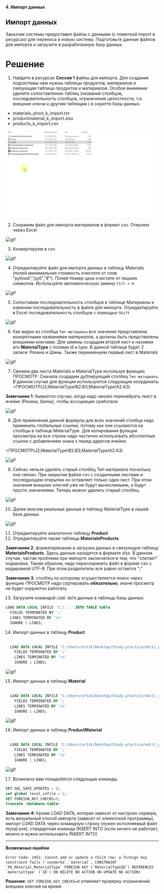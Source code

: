 **4. Импорт данных**

## Импорт данных

Заказчик системы предоставил файлы с данными (с пометкой import в ресурсах) для переноса в новую
систему. Подготовьте данные файлов для импорта и загрузите в разработанную базу данных.


# Решение

1. Найдите в ресурсах **Сессия 1** файлы для импорта. Для создания подсистемы нам нужны таблицы продуктов, материалов и связующая таблица продуктов и материалов. Особое внимание уделите сопоставлению таблиц (названия столбцов, последовательность столбцов, ограничения целостности, т.е. внешние ключи к другим таблицам ) в скрипте базы данных.

- materials_short_k_import.txt
- productmaterial_k_import.xlsx
- products_k_import.csv

![gif](./gifs/import_files.gif)

2. Сохраним файл для импорта материалов в формат csv. Откроем через Excel

![gif](gifs/open_txt.gif)

3. Конвертируем в csv
   
![gif](gifs/convert_txt_csv.gif)

4. Отредактируйте файл для импорта данных в таблицу Materials (полей минимальная стоимость очистите от слов "рублей","руб","₽"). Полей Номер цеха очистите от лишних символов. Используйте автоматическую замену ```Ctrl + H```

![gif](/gifs/edit_materials.gif)


5. Сопоставим последовательность столбцов в таблице Материалы и изменим последовательность в файле для импорта. Отредактируйте в Excel последовательность столбцов с помощью ```Shift```

![gif](./gifs/move_column_materials.gif)

6. Как видно из столбца ```Тип материала``` все значения представлена конкретными названиями материалов, а должны быть представлены внешними ключами. Для замены создадим второй лист и назовем его **MaterialType** с полями id и type. В данной таблице будет 2 записи: Резина и Шины. Также переименуем первый лист в Materials

![gif](/gifs/MaterialType.gif)

7. Свяжем два листа Materials и MaterialType используя функцию ПРОСМОТР. Сначала создадим дублирующий столбец ```Тип материала```. В данном случае для функции используются следующие координаты
=ПРОСМОТР(J2;MaterialType!B2:B3;MaterialType!A2:A3)

**Замечание 1**: бываются случаи, когда надо заново перенабрать текст в ячейке (Резина, Шипы), чтобы ассоциация сработала

![gif](gifs/relation_materialtype.gif)

8. Для применения данной формулы для всех значений столбца надо применить глобальные ссылки, потому как они ссылаются на столбцы в таблице MaterialType. Для копирования функции просмотра на все строки надо частично использовать абсолютные ссылки с добавлением знака ```$``` перед адресов ячейки.

=ПРОСМОТР(J2;MaterialType!$B$2:$B$3;MaterialType!$A$2:$A$3)

![gif](./gifs/copy_material.gif)

9. Сейчас нельзя удалять старый столбец Тип материала поскольку она связан. При закрытии файла csv с созданными листами и последующем открытии он оставляет только один лист. При этом значения внешних ключей уже не будут вычислимыми, а будут просто значениями. Теперь можно удалить старый столбец.

![gif](./gifs/save_csv_material.gif)

10. Далее внесем реальные данные в таблицу MaterialType в нашей базе данных

![gif](./gifs/insert_materialtype.gif)


11.  Отредактируйте аналогично таблицу **Product**
12.  Отредактируйте также таблицы **MaterialsProducts**

**Замечание 2**: форматирвоание и загрузка данных в связующую таблицу **MaterialsProducts**. Здесь данные назодятся в формате xlsx. В данном случае, частая проблема при импорте заключатеся в том, что "слетает" кодировка. Таким образом, надо пересохранить файл в формат сsv с кодировкой UTF-8. При этом разделитель все равно остается ";"

**Замечание 3**: cтолбец по которому осуществляется поиск через функцию ПРОСМОТР надо сортировать **обязательно**, иначе просмотр не будет корректно работать

13.  Загрузите командой ```LOAD DATA``` данные в таблицы базы данных.

  ```sql
  LOAD DATA LOCAL INFILE 'C:/...' INTO TABLE table
    FIELDS TERMINATED BY ';'
    LINES TERMINATED BY '\n'
    IGNORE 1 LINES;
  ```

14. Импорт данных в таблицу **Product**

```sql

  LOAD DATA LOCAL INFILE 'C:/Users/artik/Desktop/Study-practice/edit/_products_k_import.csv' INTO TABLE Product
    FIELDS TERMINATED BY ';'
    LINES TERMINATED BY '\n'
    IGNORE 1 LINES;
```


![gif](./gifs/import_products.gif)



15. Импорт данных в таблицу **Material**

```sql

  LOAD DATA LOCAL INFILE 'C:/Users/artik/Desktop/Study-practice/edit/_materials_short_k_import1.csv' INTO TABLE Material
    FIELDS TERMINATED BY ';'
    LINES TERMINATED BY '\n'
    IGNORE 1 LINES;

```

![gif](./gifs/import_materials.gif)



16. Импорт данных в таблицу **ProductMaterial**

```sql

  LOAD DATA LOCAL INFILE 'C:/Users/artik/Desktop/Study-practice/edit/_productmaterial_k_import.csv' INTO TABLE Productmaterial
    FIELDS TERMINATED BY ';'
    LINES TERMINATED BY '\n'
    IGNORE 1 LINES;

```

![gif](./gifs/import_materialsproduct.gif)




17. Возможно вам понадобятся следующие команды

```sql
SET SQL_SAFE_UPDATES = 0;
set global local_infile = 1;
SET FOREIGN_KEY_CHECKS=0;
truncate <database.table>

```

**Замечание 4:** Кроме LOAD DATA, которая зависит от настроек сервера, есть визуальный способ импорта (зависит от клиентской программы), импорт LOAD DATA через командную строку (нужен исполняемый файл mysql.exe), стандартная команда INSERT INTO (если ничего не работает, можно и нужно использовать INSERT INTO)

---
**Возможные ошибки**
```
Error Code: 1452. Cannot add or update a child row: a foreign key constraint fails (`vosmerka`.`material`, CONSTRAINT `FK_Material_MaterialType` FOREIGN KEY (`MaterialTypeID`) REFERENCES `materialtype` (`ID`) ON DELETE NO ACTION ON UPDATE NO ACTION)

```
**Решение**: ``` SET FOREIGN_KEY_CHECKS=0 ``` отменяет проверку ограничений внешних ключей на время

